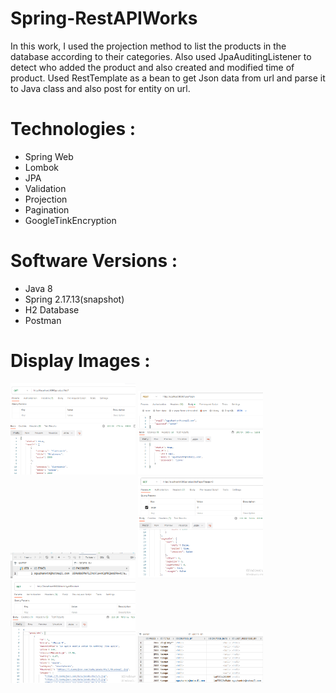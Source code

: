# Spring-RestAPIWorks
<p>
 In this work, I used the projection method to list the products in the database according to their categories.
 Also used JpaAuditingListener to detect who added the product and also created and modified time of product.
 Used RestTemplate as a bean to get Json data from url and parse it to Java class and also post for entity 
 on url.
</p>

# Technologies :
- Spring Web
- Lombok
- JPA
- Validation
- Projection
- Pagination
- GoogleTinkEncryption

# Software Versions :
- Java 8
- Spring 2.17.13(snapshot)
- H2 Database
- Postman
  
# Display Images :

<p>
 <img src="https://github.com/OguzhanKtn/Spring-RestAPIWorks/blob/main/projectPhotos/List.png"  width="200"> 
 <img src="https://github.com/OguzhanKtn/Spring-RestAPIWorks/blob/main/projectPhotos/Login.png" width="200">
 <img src="https://github.com/OguzhanKtn/Spring-RestAPIWorks/blob/main/projectPhotos/userDb.png" width="200">
 <img src="https://github.com/OguzhanKtn/Spring-RestAPIWorks/blob/main/projectPhotos/Pageable.png" width="200">
 <img src="https://github.com/OguzhanKtn/Spring-RestAPIWorks/blob/main/projectPhotos/dummy.png" width="200">
 <img src="https://github.com/OguzhanKtn/Spring-RestAPIWorks/blob/main/projectPhotos/db.png" width="200">
 </p>

 




